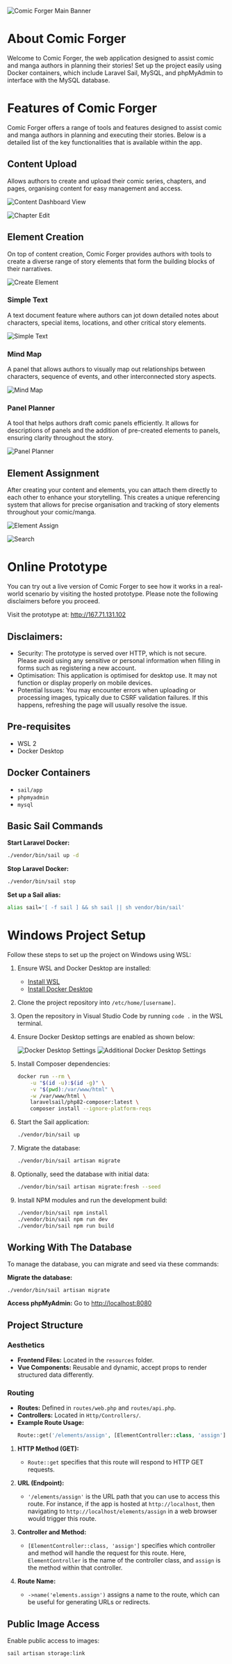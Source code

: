 ![Comic Forger Main Banner](/public/assets/main%20banner.png)

# About Comic Forger

Welcome to Comic Forger, the web application designed to assist comic and manga authors in planning their stories! Set up the project easily using Docker containers, which include Laravel Sail, MySQL, and phpMyAdmin to interface with the MySQL database.

# Features of Comic Forger
Comic Forger offers a range of tools and features designed to assist comic and manga authors in planning and executing their stories. Below is a detailed list of the key functionalities that is available within the app.

## Content Upload
Allows authors to create and upload their comic series, chapters, and pages, organising content for easy management and access.

![Content Dashboard View](/public/assets/content%20dashboard.png)

![Chapter Edit](/public/assets/content%20edit.png)

## Element Creation
On top of content creation, Comic Forger provides authors with tools to create a diverse range of story elements that form the building blocks of their narratives.

![Create Element](/public/assets/element%20create.png)

### Simple Text
A text document feature where authors can jot down detailed notes about characters, special items, locations, and other critical story elements.

![Simple Text](/public/assets/simpletext.png)

### Mind Map
A panel that allows authors to visually map out relationships between characters, sequence of events, and other interconnected story aspects.

![Mind Map](/public/assets/mindmap.png)

### Panel Planner
A tool that helps authors draft comic panels efficiently. It allows for descriptions of panels and the addition of pre-created elements to panels, ensuring clarity throughout the story.

![Panel Planner](/public/assets/panel%20planner.png)

## Element Assignment
After creating your content and elements, you can attach them directly to each other to enhance your storytelling. This creates a unique referencing system that allows for precise organisation and tracking of story elements throughout your comic/manga.

![Element Assign](/public/assets/element%20assign.png)

![Search](/public/assets/search.png)

# Online Prototype
You can try out a live version of Comic Forger to see how it works in a real-world scenario by visiting the hosted prototype. Please note the following disclaimers before you proceed.

Visit the prototype at: http://167.71.131.102

## Disclaimers:

- Security: The prototype is served over HTTP, which is not secure. Please avoid using any sensitive or personal information when filling in forms such as registering a new account.
- Optimisation: This application is optimised for desktop use. It may not function or display properly on mobile devices.
- Potential Issues: You may encounter errors when uploading or processing images, typically due to CSRF validation failures. If this happens, refreshing the page will usually resolve the issue.

## Pre-requisites
- WSL 2
- Docker Desktop

## Docker Containers
- `sail/app`
- `phpmyadmin`
- `mysql`

## Basic Sail Commands

**Start Laravel Docker:**
```bash
./vendor/bin/sail up -d
```

**Stop Laravel Docker:**
```bash
./vendor/bin/sail stop
```

**Set up a Sail alias:**
```bash
alias sail='[ -f sail ] && sh sail || sh vendor/bin/sail'
```

# Windows Project Setup

Follow these steps to set up the project on Windows using WSL:

1. Ensure WSL and Docker Desktop are installed:
   - [Install WSL](https://learn.microsoft.com/en-us/windows/wsl/install)
   - [Install Docker Desktop](https://www.docker.com/)
2. Clone the project repository into `/etc/home/[username]`.
3. Open the repository in Visual Studio Code by running `code .` in the WSL terminal.
4. Ensure Docker Desktop settings are enabled as shown below:

   ![Docker Desktop Settings](https://i.ibb.co/ckJpCtf/Docker-Desktop-hi-Dg-Tax0-WD.png)
   ![Additional Docker Desktop Settings](https://i.ibb.co/9GmZT73/Docker-Desktop-k-BB1ud-Hh-W6.png)

5. Install Composer dependencies:
   ```bash
   docker run --rm \
       -u "$(id -u):$(id -g)" \
       -v "$(pwd):/var/www/html" \
       -w /var/www/html \
       laravelsail/php82-composer:latest \
       composer install --ignore-platform-reqs
   ```
6. Start the Sail application:
   ```bash
   ./vendor/bin/sail up
   ```
7. Migrate the database:
   ```bash
   ./vendor/bin/sail artisan migrate
   ```
8. Optionally, seed the database with initial data:
   ```bash
   ./vendor/bin/sail artisan migrate:fresh --seed
   ```
9. Install NPM modules and run the development build:
   ```bash
   ./vendor/bin/sail npm install
   ./vendor/bin/sail npm run dev
   ./vendor/bin/sail npm run build
   ```

## Working With The Database

To manage the database, you can migrate and seed via these commands:

**Migrate the database:**
```
./vendor/bin/sail artisan migrate
```

**Access phpMyAdmin:**
Go to [http://localhost:8080](http://localhost:8080)

## Project Structure

### Aesthetics
- **Frontend Files:** Located in the `resources` folder.
- **Vue Components:** Reusable and dynamic, accept props to render structured data differently.

### Routing
- **Routes:** Defined in `routes/web.php` and `routes/api.php`.
- **Controllers:** Located in `Http/Controllers/`.
- **Example Route Usage:**
  ```php
  Route::get('/elements/assign', [ElementController::class, 'assign'])->name('elements.assign');
  ```

1. **HTTP Method (GET):**
   - `Route::get` specifies that this route will respond to HTTP GET requests.

2. **URL (Endpoint):**
   - `'/elements/assign'` is the URL path that you can use to access this route. For instance, if the app is hosted at `http://localhost`, then navigating to `http://localhost/elements/assign` in a web browser would trigger this route.

3. **Controller and Method:**
   - `[ElementController::class, 'assign']` specifies which controller and method will handle the request for this route. Here, `ElementController` is the name of the controller class, and `assign` is the method within that controller.

4. **Route Name:**
   - `->name('elements.assign')` assigns a name to the route, which can be useful for generating URLs or redirects.

## Public Image Access
Enable public access to images:
```
sail artisan storage:link
```
